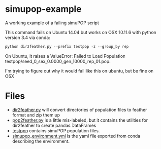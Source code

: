 # simupop-example

A working example of a failing simuPOP script

This command fails on Ubuntu 14.04 but works on OSX 10.11.6 with python version 3.4 via conda:

```python
python dir2feather.py --prefix testpop -z --group_by rep
```

On Ubuntu, it raises a ValueError: Failed to Load Population testpop/seed_0_sex_0.0000_gen_10000_rep_01.pop.

I'm trying to figure out why it would fail like this on ubuntu, but be fine on OSX

# Files

 - [dir2feather.py](dir2feather.py) will convert directories of population files to feather format and zip them up
 - [pop2feather.py](pop2feather.py) is a little mis-labeled, but it contains the utilities for dir2feather to create pandas DataFrames
 - [testpop](testpop) contains simuPOP population files.
 - [simupop_environment.yml](simupop_environment.yml) is the yaml file exported from conda describing the environment.

 
 
